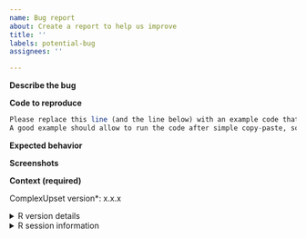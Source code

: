 ```yaml
---
name: Bug report
about: Create a report to help us improve
title: ''
labels: potential-bug
assignees: ''

---
```


**Describe the bug**
<!-- A clear and concise description of what the bug is. -->

**Code to reproduce**

```R
Please replace this line (and the line below) with an example code that behaves differently than expected (or your best attempt at making the package do what you want).
A good example should allow to run the code after simple copy-paste, so please provide a minimal dataset as a data frame loaded from a multi-line string, or use the movies example
```

**Expected behavior**
<!-- Replace this line with clear and concise description of what you expected to happen -->

**Screenshots**
<!-- If possible, add screenshots or sketches to help explain your problem. -->

**Context (required)**

<!-- Use packageVersion('ComplexUpset') to check the version you have installed and replace x.x.x below: -->

ComplexUpset version\*: x.x.x

<details>
<summary>R version details</summary>
```R
<!-- Please replace this line by output of R.Version() -->
```
</details>


<details>
<summary>R session information</summary>
```R
<!-- Please replace this line by output of sessionInfo() -->
```
</details>
